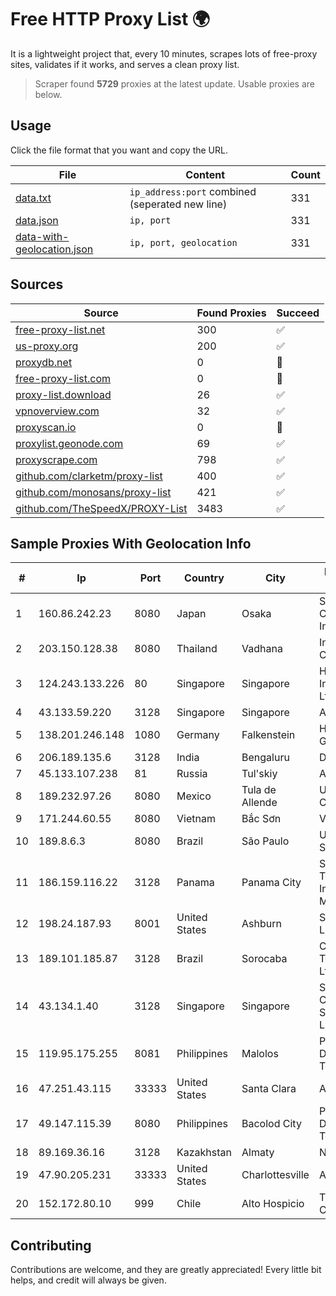 
# Free HTTP Proxy List 🌍

It is a lightweight project that, every 10 minutes, scrapes lots of free-proxy sites, validates if it works, and serves a clean proxy list.


> Scraper found **5729** proxies at the latest update. Usable proxies are below.

## Usage

Click the file format that you want and copy the URL.


|File|Content|Count|
|----|-------|-----|
|[data.txt](https://raw.githubusercontent.com/themiralay/Proxy-List-World/master/data.txt)|`ip_address:port` combined (seperated new line)|331|
|[data.json](https://raw.githubusercontent.com/themiralay/Proxy-List-World/master/data.json)|`ip, port`|331|
|[data-with-geolocation.json](https://raw.githubusercontent.com/themiralay/Proxy-List-World/master/data-with-geolocation.json)|`ip, port, geolocation`|331|

## Sources

|Source|Found Proxies|Succeed|
|------|-------------|-------|
|[free-proxy-list.net](https://free-proxy-list.net)|300|✅|
|[us-proxy.org](https://www.us-proxy.org)|200|✅|
|[proxydb.net](http://proxydb.net)|0|🚫|
|[free-proxy-list.com](https://free-proxy-list.com/?page=&port=&type%5B%5D=http&type%5B%5D=https&up_time=0&search=Search)|0|🚫|
|[proxy-list.download](https://www.proxy-list.download/HTTP)|26|✅|
|[vpnoverview.com](https://vpnoverview.com/privacy/anonymous-browsing/free-proxy-servers)|32|✅|
|[proxyscan.io](https://www.proxyscan.io)|0|🚫|
|[proxylist.geonode.com](https://proxylist.geonode.com/api/proxy-list?limit=300&page=1&sort_by=lastChecked&sort_type=desc&protocols=http,https)|69|✅|
|[proxyscrape.com](https://api.proxyscrape.com/v2/?request=displayproxies&protocol=http&timeout=10000&country=all&ssl=all&anonymity=all)|798|✅|
|[github.com/clarketm/proxy-list](https://raw.githubusercontent.com/clarketm/proxy-list/master/proxy-list-raw.txt)|400|✅|
|[github.com/monosans/proxy-list](https://raw.githubusercontent.com/monosans/proxy-list/main/proxies/http.txt)|421|✅|
|[github.com/TheSpeedX/PROXY-List](https://raw.githubusercontent.com/TheSpeedX/PROXY-List/master/http.txt)|3483|✅|


## Sample Proxies With Geolocation Info

|#|Ip|Port|Country|City|Internet Service Provider|
|-|--|----|-------|----|-------------------------|
|1|160.86.242.23|8080|Japan|Osaka|Sony Network Communications Inc|
|2|203.150.128.38|8080|Thailand|Vadhana|Internet Thailand Company Ltd|
|3|124.243.133.226|80|Singapore|Singapore|Huawei International Pte. Ltd.|
|4|43.133.59.220|3128|Singapore|Singapore|Aceville Pte.ltd|
|5|138.201.246.148|1080|Germany|Falkenstein|Hetzner Online GmbH|
|6|206.189.135.6|3128|India|Bengaluru|DigitalOcean, LLC|
|7|45.133.107.238|81|Russia|Tul'skiy|Art-net LLC|
|8|189.232.97.26|8080|Mexico|Tula de Allende|Uninet S.A. de C.V.|
|9|171.244.60.55|8080|Vietnam|Bắc Sơn|VIETEL|
|10|189.8.6.3|8080|Brazil|São Paulo|Universal Telecom S.A.|
|11|186.159.116.22|3128|Panama|Panama City|Servicios de Tecnologías de Información de Misión Crítica, S.A.|
|12|198.24.187.93|8001|United States|Ashburn|Secured Servers LLC|
|13|189.101.185.87|3128|Brazil|Sorocaba|Claro NXT Telecomunicacoes Ltda|
|14|43.134.1.40|3128|Singapore|Singapore|Shenzhen Tencent Computer Systems Company Limited|
|15|119.95.175.255|8081|Philippines|Malolos|Philippine Long Distance Telephone Co.|
|16|47.251.43.115|33333|United States|Santa Clara|Alibaba Cloud LLC|
|17|49.147.115.39|8080|Philippines|Bacolod City|Philippine Long Distance Telephone Co.|
|18|89.169.36.16|3128|Kazakhstan|Almaty|NLS ASTANA LLP|
|19|47.90.205.231|33333|United States|Charlottesville|Alibaba.com LLC|
|20|152.172.80.10|999|Chile|Alto Hospicio|TELEFÓNICA CHILE S.A.|



## Contributing

Contributions are welcome, and they are greatly appreciated! Every
little bit helps, and credit will always be given.

